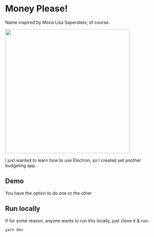 # Money Please!
Name inspired by Mona Lisa Saperstein, of course. 

<img src="https://github.com/user-attachments/assets/f96b14c5-ea0d-40c8-821b-4298a43d7711" width="400px" />

I just wanted to learn how to use Electron, so I created yet another budgeting app.

## Demo
<!-- <img> of app -->
You have the option to do one or the other

## Run locally
If for some reason, anyone wants to run this locally, just clone it & run:
```bash
yarn dev
```


